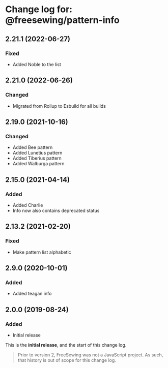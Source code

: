 # Change log for: @freesewing/pattern-info


## 2.21.1 (2022-06-27)

### Fixed

 - Added Noble to the list

## 2.21.0 (2022-06-26)

### Changed

 - Migrated from Rollup to Esbuild for all builds

## 2.19.0 (2021-10-16)

### Changed

 - Added Bee pattern
 - Added Lunetius pattern
 - Added Tiberius pattern
 - Added Walburga pattern

## 2.15.0 (2021-04-14)

### Added

 - Added Charlie
 - Info now also contains deprecated status

## 2.13.2 (2021-02-20)

### Fixed

 - Make pattern list alphabetic

## 2.9.0 (2020-10-01)

### Added

 - Added teagan info

## 2.0.0 (2019-08-24)

### Added

 - Initial release


This is the **initial release**, and the start of this change log.

> Prior to version 2, FreeSewing was not a JavaScript project.
> As such, that history is out of scope for this change log.

